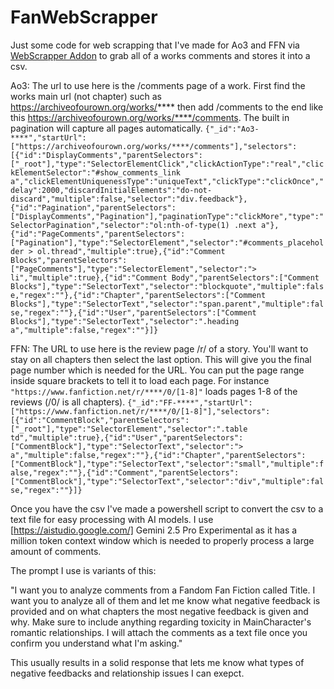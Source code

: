 # FanWebScrapper

Just some code for web scrapping that I've made for Ao3 and FFN via [WebScrapper Addon](https://webscraper.io/) to grab all of a works comments and stores it into a csv.

Ao3: The url to use here is the /comments page of a work. First find the works main url (not chapter) such as https://archiveofourown.org/works/**** then add /comments to the end like this https://archiveofourown.org/works/****/comments. The built in pagination will capture all pages automatically.
```{"_id":"Ao3-****","startUrl":["https://archiveofourown.org/works/****/comments"],"selectors":[{"id":"DisplayComments","parentSelectors":["_root"],"type":"SelectorElementClick","clickActionType":"real","clickElementSelector":"#show_comments_link a","clickElementUniquenessType":"uniqueText","clickType":"clickOnce","delay":2000,"discardInitialElements":"do-not-discard","multiple":false,"selector":"div.feedback"},{"id":"Pagination","parentSelectors":["DisplayComments","Pagination"],"paginationType":"clickMore","type":"SelectorPagination","selector":"ol:nth-of-type(1) .next a"},{"id":"PageComments","parentSelectors":["Pagination"],"type":"SelectorElement","selector":"#comments_placeholder > ol.thread","multiple":true},{"id":"Comment Blocks","parentSelectors":["PageComments"],"type":"SelectorElement","selector":"> li","multiple":true},{"id":"Comment Body","parentSelectors":["Comment Blocks"],"type":"SelectorText","selector":"blockquote","multiple":false,"regex":""},{"id":"Chapter","parentSelectors":["Comment Blocks"],"type":"SelectorText","selector":"span.parent","multiple":false,"regex":""},{"id":"User","parentSelectors":["Comment Blocks"],"type":"SelectorText","selector":".heading a","multiple":false,"regex":""}]}```


FFN: The URL to use here is the review page /r/ of a story. You'll want to stay on all chapters then select the last option. This will give you the final page number which is needed for the URL. You can put the page range inside square brackets to tell it to load each page. For instance ```"https://www.fanfiction.net/r/****/0/[1-8]"``` loads pages 1-8 of the reviews (/0/ is all chapters). 
```{"_id":"FF-****","startUrl":["https://www.fanfiction.net/r/****/0/[1-8]"],"selectors":[{"id":"CommentBlock","parentSelectors":["_root"],"type":"SelectorElement","selector":".table td","multiple":true},{"id":"User","parentSelectors":["CommentBlock"],"type":"SelectorText","selector":"> a","multiple":false,"regex":""},{"id":"Chapter","parentSelectors":["CommentBlock"],"type":"SelectorText","selector":"small","multiple":false,"regex":""},{"id":"Comment","parentSelectors":["CommentBlock"],"type":"SelectorText","selector":"div","multiple":false,"regex":""}]}```

Once you have the csv I've made a powershell script to convert the csv to a text file for easy processing with AI models. I use [https://aistudio.google.com/] Gemini 2.5 Pro Experimental as it has a million token context window which is needed to properly process a large amount of comments. 

The prompt I use is variants of this:

"I want you to analyze comments from a Fandom Fan Fiction called Title. I want you to analyze all of them and let me know what negative feedback is provided and on what chapters the most negative feedback is given and why. Make sure to include anything regarding toxicity in MainCharacter's romantic relationships. I will attach the comments as a text file once you confirm you understand what I'm asking."

This usually results in a solid response that lets me know what types of negative feedbacks and relationship issues I can exepct. 
